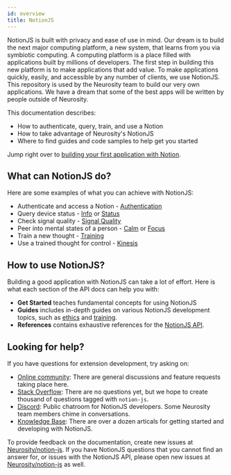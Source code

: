 ```yaml
---
id: overview
title: NotionJS
---
```

NotionJS is built with privacy and ease of use  in mind. Our dream is to build the next major computing platform, a new system, that learns from you via symbiotic computing. A computing platform is a place filled with applications built by millions of developers. The first step in building this new platform is to make applications that add value. To make applications quickly, easily, and accessible by any number of clients, we use NotionJS. This repository is used by the Neurosity team to build our very own applications. We have a dream that some of the best apps will be written by people outside of Neurosity.

This documentation describes:

* How to authenticate, query, train, and use a Notion
* How to take advantage of Neurosity's NotionJS
* Where to find guides and code samples to help get you started

Jump right over to [building your first application with Notion](getting-started).

## What can NotionJS do?

Here are some examples of what you can achieve with NotionJS:

* Authenticate and access a Notion - [Authentication](api/authentication)
* Query device status - [Info](api/info) or [Status](api/status)
* Check signal quality - [Signal Quality](api/signal-quality)
* Peer into mental states of a person - [Calm](api/calm) or [Focus](api/focus)
* Train a new thought - [Training](guides/training)
* Use a trained thought for control - [Kinesis](api/kinesis)

## How to use NotionJS?

Building a good application with NotionJS can take a lot of effort. Here is what each section of the API docs can help you with:

* **Get Started** teaches fundamental concepts for using NotionJS
* **Guides** includes in-depth guides on various NotionJS development topics, such as [ethics](guides/ethics) and [training](guides/training).
* **References** contains exhaustive references for the [NotionJS API](docs/api).

## Looking for help?

If you have questions for extension development, try asking on:

* [Online community](https://support.neurosity.co/hc/en-us/community/topics): There are general discussions and feature requests taking place here.
* [Stack Overflow](https://stackoverflow.com/questions/tagged/notion-js): There are no questions yet, but we hope to create thousand of questions tagged with `notion-js`.
* [Discord](https://discord.gg/E4dvX6g): Public chatroom for NotionJS developers. Some Neurosity team members chime in conversations.
* [Knowledge Base](support.neurosity.co): There are over a dozen articals for getting started and developing with NotionJS.

To provide feedback on the documentation, create new issues at [Neurosity/notion-js](https://github.com/neurosity/notion-js). If you have NotionJS questions that you cannot find an answer for, or issues with the NotionJS API, please open new issues at [Neurosity/notion-js](https://github.com/neurosity/notion-js) as well.
